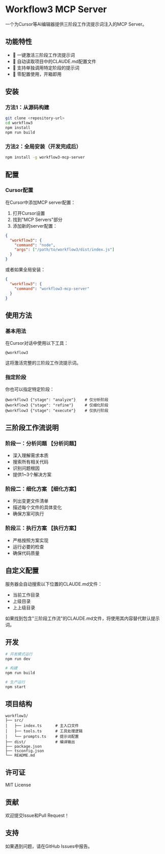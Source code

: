 # Workflow3 MCP Server

一个为Cursor等AI编辑器提供三阶段工作流提示词注入的MCP Server。

## 功能特性

- 🚀 一键激活三阶段工作流提示词
- 📝 自动读取项目中的CLAUDE.md配置文件
- 🎯 支持单独调用特定阶段的提示词
- 🔧 零配置使用，开箱即用

## 安装

### 方法1：从源码构建

```bash
git clone <repository-url>
cd workflow3
npm install
npm run build
```

### 方法2：全局安装（开发完成后）

```bash
npm install -g workflow3-mcp-server
```

## 配置

### Cursor配置

在Cursor中添加MCP server配置：

1. 打开Cursor设置
2. 找到"MCP Servers"部分
3. 添加新的server配置：

```json
{
  "workflow3": {
    "command": "node",
    "args": ["/path/to/workflow3/dist/index.js"]
  }
}
```

或者如果全局安装：

```json
{
  "workflow3": {
    "command": "workflow3-mcp-server"
  }
}
```

## 使用方法

### 基本用法

在Cursor对话中使用以下工具：

```
@workflow3
```

这将激活完整的三阶段工作流提示词。

### 指定阶段

你也可以指定特定阶段：

```
@workflow3 {"stage": "analyze"}    # 仅分析阶段
@workflow3 {"stage": "refine"}     # 仅细化阶段  
@workflow3 {"stage": "execute"}    # 仅执行阶段
```

## 三阶段工作流说明

### 阶段一：分析问题 【分析问题】
- 深入理解需求本质
- 搜索所有相关代码
- 识别问题根因
- 提供1~3个解决方案

### 阶段二：细化方案 【细化方案】
- 列出变更文件清单
- 描述每个文件的具体变化
- 确保方案可执行

### 阶段三：执行方案 【执行方案】
- 严格按照方案实现
- 运行必要的检查
- 确保代码质量

## 自定义配置

服务器会自动搜索以下位置的CLAUDE.md文件：
- 当前工作目录
- 上级目录
- 上上级目录

如果找到包含"三阶段工作流"的CLAUDE.md文件，将使用其内容替代默认提示词。

## 开发

```bash
# 开发模式运行
npm run dev

# 构建
npm run build

# 生产运行
npm start
```

## 项目结构

```
workflow3/
├── src/
│   ├── index.ts      # 主入口文件
│   ├── tools.ts      # 工具处理逻辑
│   └── prompts.ts    # 提示词配置
├── dist/             # 编译输出
├── package.json
├── tsconfig.json
└── README.md
```

## 许可证

MIT License

## 贡献

欢迎提交Issue和Pull Request！

## 支持

如果遇到问题，请在GitHub Issues中报告。